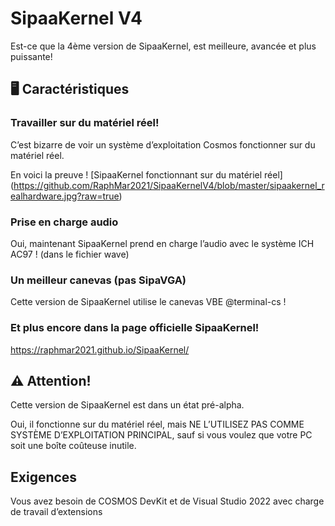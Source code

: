 
# SipaaKernel V4
Est-ce que la 4ème version de SipaaKernel, est meilleure, avancée et plus puissante!

## 🖥️ Caractéristiques

### Travailler sur du matériel réel!
C’est bizarre de voir un système d’exploitation Cosmos fonctionner sur du matériel réel.



En voici la preuve
! [SipaaKernel fonctionnant sur du matériel réel] (https://github.com/RaphMar2021/SipaaKernelV4/blob/master/sipaakernel_realhardware.jpg?raw=true)

### Prise en charge audio
Oui, maintenant SipaaKernel prend en charge l’audio avec le système ICH AC97 ! (dans le fichier wave)

### Un meilleur canevas (pas SipaVGA)
Cette version de SipaaKernel utilise le canevas VBE @terminal-cs !

### Et plus encore dans la page officielle SipaaKernel!
https://raphmar2021.github.io/SipaaKernel/


## ⚠️ Attention!
Cette version de SipaaKernel est dans un état pré-alpha.

Oui, il fonctionne sur du matériel réel, mais NE L’UTILISEZ PAS COMME SYSTÈME D’EXPLOITATION PRINCIPAL, sauf si vous voulez que votre PC soit une boîte coûteuse inutile.

## Exigences

Vous avez besoin de COSMOS DevKit et de Visual Studio 2022 avec charge de travail d’extensions

